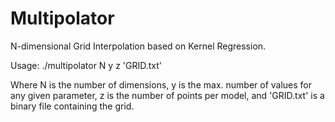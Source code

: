 # Multipolator
N-dimensional Grid Interpolation based on Kernel Regression.

Usage: ./multipolator N y z 'GRID.txt'

Where N is the number of dimensions, y is the max. number of values for any given parameter, z is the number of points per model, and 'GRID.txt' is a binary file containing the grid.

